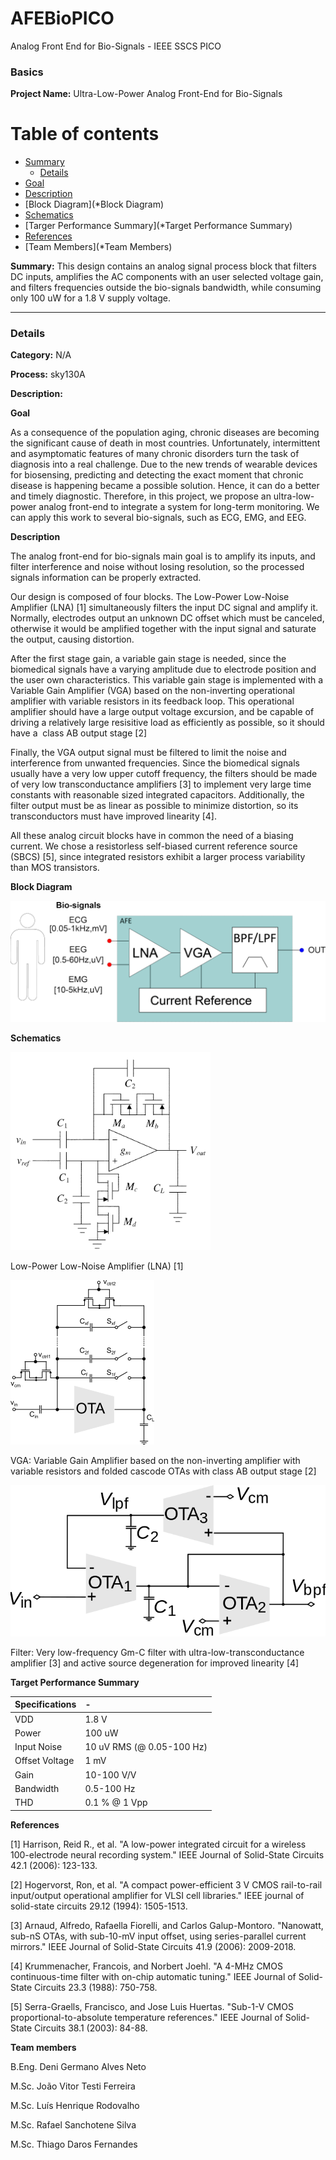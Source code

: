 # AFEBioPICO
Analog Front End for Bio-Signals - IEEE SSCS PICO

### Basics

**Project Name:** Ultra-Low-Power Analog Front-End for Bio-Signals

Table of contents
==============================
<!--ts-->
* [Summary](*Summary)
  * [Details](*Details)
* [Goal](*Goal)
* [Description](*Description)
* [Block Diagram](*Block Diagram)
* [Schematics](*Schematics)
* [Targer Performance Summary](*Target Performance Summary)
* [References](*References)
* [Team Members](*Team Members)
<!--te-->
**Summary:** This design contains an analog signal process block that filters DC inputs, amplifies the AC components with an user selected voltage gain, and filters frequencies outside the bio-signals bandwidth, while consuming only 100 uW for a 1.8 V supply voltage.

---

### Details

**Category:** N/A

**Process:** sky130A

**Description:**

**Goal** 

As a consequence of the population aging, chronic diseases are becoming the significant cause of death in most countries. Unfortunately, intermittent and asymptomatic features of many chronic disorders turn the task of diagnosis into a real challenge. Due to the new trends of wearable devices for biosensing, predicting and detecting the exact moment that chronic disease is happening became a possible solution. Hence, it can do a better and timely diagnostic. Therefore, in this project, we propose an ultra-low-power analog front-end to integrate a system for long-term monitoring. We can apply this work to several bio-signals, such as ECG, EMG, and EEG.

**Description**

The analog front-end for bio-signals main goal is to amplify its inputs, and filter interference and noise without losing resolution, so the processed signals information can be properly extracted.

Our design is composed of four blocks. The Low-Power Low-Noise Amplifier (LNA) [1] simultaneously filters the input DC signal and amplify it. Normally, electrodes output an unknown DC offset which must be canceled, otherwise it would be amplified together with the input signal and saturate the output, causing distortion.

After the first stage gain, a variable gain stage is needed, since the biomedical signals have a varying amplitude due to electrode position and the user own characteristics. This variable gain stage is implemented with a Variable Gain Amplifier (VGA) based on the non-inverting operational amplifier with variable resistors in its feedback loop. This operational amplifier should have a large output voltage excursion, and be capable of driving a relatively large resisitive load as efficiently as possible, so it should have a  class AB output stage [2]

Finally, the VGA output signal must be filtered to limit the noise and interference from unwanted frequencies. Since the biomedical signals usually have a very low upper cutoff frequency, the filters should be made of very low transconductance amplifiers [3] to implement very large time constants with reasonable sized integrated capacitors. Additionally, the filter output must be as linear as possible to minimize distortion, so its transconductors must have improved linearity [4].

All these analog circuit blocks have in common the need of a biasing current. We chose a resistorless self-biased current reference source (SBCS) [5], since integrated resistors exhibit a larger process variability than MOS transistors.

**Block Diagram**

![Block Diagram](https://github.com/lhrodovalho/AFEBioPICO/blob/main/pictures/diagram_v3.png)

**Schematics**


![LNA](https://github.com/lhrodovalho/AFEBioPICO/blob/main/pictures/LNA.png)

Low-Power Low-Noise Amplifier (LNA) [1]

![VGA](https://github.com/lhrodovalho/AFEBioPICO/blob/main/pictures/vga.png)

VGA: Variable Gain Amplifier based on the non-inverting amplifier with variable resistors and folded cascode OTAs with class AB output stage [2]

![Filter](https://github.com/lhrodovalho/AFEBioPICO/blob/main/pictures/filtro.png)

Filter: Very low-frequency Gm-C filter with ultra-low-transconductance amplifier [3] and active source degeneration for improved linearity [4]

**Target Performance Summary**

| Specifications  | -                         |
| :---            | :---                      |
| VDD             | 1.8 V                     |
| Power           | 100 uW                    |
| Input Noise     | 10 uV RMS (@ 0.05-100 Hz) |
| Offset Voltage  | 1 mV                      |
| Gain            | 10-100 V/V                |
| Bandwidth       |	0.5-100 Hz                |
| THD             |	0.1 % @ 1 Vpp             |

**References**

[1] Harrison, Reid R., et al. "A low-power integrated circuit for a wireless 100-electrode neural recording system." IEEE Journal of Solid-State Circuits 42.1 (2006): 123-133.

[2] Hogervorst, Ron, et al. "A compact power-efficient 3 V CMOS rail-to-rail input/output operational amplifier for VLSI cell libraries." IEEE journal of solid-state circuits 29.12 (1994): 1505-1513.

[3] Arnaud, Alfredo, Rafaella Fiorelli, and Carlos Galup-Montoro. "Nanowatt, sub-nS OTAs, with sub-10-mV input offset, using series-parallel current mirrors." IEEE Journal of Solid-State Circuits 41.9 (2006): 2009-2018.

[4] Krummenacher, Francois, and Norbert Joehl. "A 4-MHz CMOS continuous-time filter with on-chip automatic tuning." IEEE Journal of Solid-State Circuits 23.3 (1988): 750-758.

[5] Serra-Graells, Francisco, and Jose Luis Huertas. "Sub-1-V CMOS proportional-to-absolute temperature references." IEEE Journal of Solid-State Circuits 38.1 (2003): 84-88.

**Team members**

B.Eng. Deni Germano Alves Neto

M.Sc. João Vitor Testi Ferreira

M.Sc. Luís Henrique Rodovalho

M.Sc. Rafael Sanchotene Silva

M.Sc. Thiago Daros Fernandes
